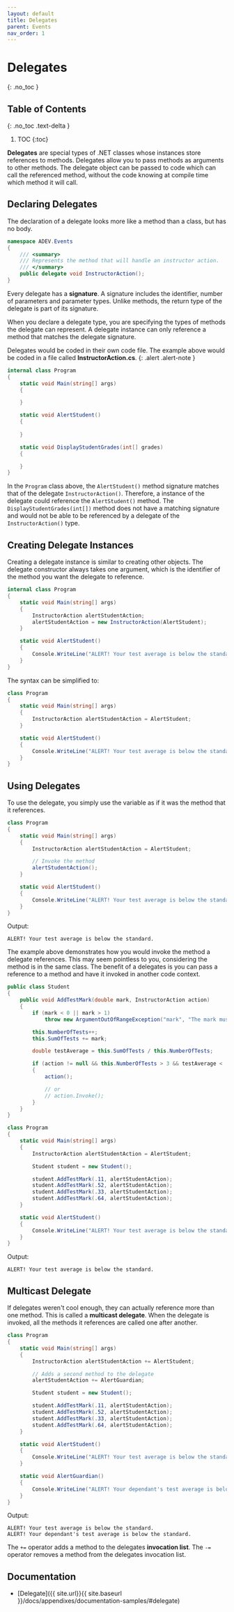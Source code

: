 ```yaml
---
layout: default
title: Delegates
parent: Events
nav_order: 1
---
```


# Delegates
{: .no_toc }

## Table of Contents
{: .no_toc .text-delta }

1. TOC
{:toc}

**Delegates** are special types of .NET classes whose instances store references to methods. Delegates allow you to pass methods as arguments to other methods. The delegate object can be passed to code which can call the referenced method, without the code knowing at compile time which method it will call.

## Declaring Delegates

The declaration of a delegate looks more like a method than a class, but has no body.

```csharp
namespace ADEV.Events
{
    /// <summary>
    /// Represents the method that will handle an instructor action.
    /// </summary>
    public delegate void InstructorAction();
}
```

Every delegate has a **signature**. A signature includes the identifier, number of parameters and parameter types. Unlike methods, the return type of the delegate is part of its signature.

When you declare a delegate type, you are specifying the types of methods the delegate can represent. A delegate instance can only reference a method that matches the delegate signature.

Delegates would be coded in their own code file. The example above would be coded in a file called **InstructorAction.cs**.
{: .alert .alert-note }

```csharp
internal class Program
{
    static void Main(string[] args)
    {

    }

    static void AlertStudent()
    {
        
    }

    static void DisplayStudentGrades(int[] grades)
    {

    }
}
```

In the `Program` class above, the `AlertStudent()` method signature matches that of the delegate `InstructorAction()`. Therefore, a instance of the delegate could reference the `AlertStudent()` method. The `DisplayStudentGrades(int[])` method does not have a matching signature and would not be able to be referenced by a delegate of the `InstructorAction()` type.

## Creating Delegate Instances

Creating a delegate instance is similar to creating other objects. The delegate constructor always takes one argument, which is the identifier of the method you want the delegate to reference.

```csharp
internal class Program
{
    static void Main(string[] args)
    {
        InstructorAction alertStudentAction;
        alertStudentAction = new InstructorAction(AlertStudent);
    }

    static void AlertStudent()
    {
        Console.WriteLine("ALERT! Your test average is below the standard.");
    }
}
```

The syntax can be simplified to:

```csharp
class Program
{
    static void Main(string[] args)
    {
        InstructorAction alertStudentAction = AlertStudent;
    }

    static void AlertStudent()
    {
        Console.WriteLine("ALERT! Your test average is below the standard.");
    }
}
```

## Using Delegates

To use the delegate, you simply use the variable as if it was the method that it references.

```csharp
class Program
{
    static void Main(string[] args)
    {
        InstructorAction alertStudentAction = AlertStudent;

        // Invoke the method
        alertStudentAction();
    }

    static void AlertStudent()
    {
        Console.WriteLine("ALERT! Your test average is below the standard.");
    }
}
```

Output:

```text
ALERT! Your test average is below the standard.
```

The example above demonstrates how you would invoke the method a delegate references. This may seem pointless to you, considering the method is in the same class. The benefit of a delegates is you can pass a reference to a method and have it invoked in another code context.

```csharp
public class Student
{
    public void AddTestMark(double mark, InstructorAction action)
    {
        if (mark < 0 || mark > 1)
            throw new ArgumentOutOfRangeException("mark", "The mark must be a value of zero or greater.");

        this.NumberOfTests++;
        this.SumOfTests += mark;

        double testAverage = this.SumOfTests / this.NumberOfTests;

        if (action != null && this.NumberOfTests > 3 && testAverage < .65)
        {
            action();

            // or
            // action.Invoke();
        }
    }
}
```

```csharp
class Program
{
    static void Main(string[] args)
    {
        InstructorAction alertStudentAction = AlertStudent;

        Student student = new Student();

        student.AddTestMark(.11, alertStudentAction);
        student.AddTestMark(.52, alertStudentAction);
        student.AddTestMark(.33, alertStudentAction);
        student.AddTestMark(.64, alertStudentAction);
    }

    static void AlertStudent()
    {
        Console.WriteLine("ALERT! Your test average is below the standard.");
    }
}
```

Output:

```text
ALERT! Your test average is below the standard.
```

## Multicast Delegate

If delegates weren't cool enough, they can actually reference more than one method. This is called a **multicast delegate**. When the delegate is invoked, all the methods it references are called one after another.

```csharp
class Program
{
    static void Main(string[] args)
    {
        InstructorAction alertStudentAction += AlertStudent;

        // Adds a second method to the delegate
        alertStudentAction += AlertGuardian;

        Student student = new Student();

        student.AddTestMark(.11, alertStudentAction);
        student.AddTestMark(.52, alertStudentAction);
        student.AddTestMark(.33, alertStudentAction);
        student.AddTestMark(.64, alertStudentAction);
    }

    static void AlertStudent()
    {
        Console.WriteLine("ALERT! Your test average is below the standard.");
    }

    static void AlertGuardian()
    {
        Console.WriteLine("ALERT! Your dependant's test average is below the standard.");
    }
}
```

Output:

```text
ALERT! Your test average is below the standard.
ALERT! Your dependant's test average is below the standard.
```

The `+=` operator adds a method to the delegates **invocation list**. The `-=` operator removes a method from the delegates invocation list.

## Documentation

* [Delegate]({{ site.url}}{{ site.baseurl }}/docs/appendixes/documentation-samples/#delegate)